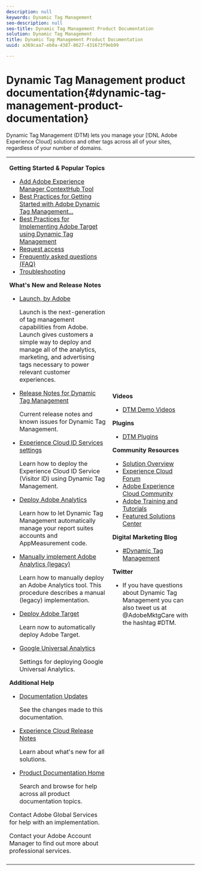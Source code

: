```yaml
---
description: null
keywords: Dynamic Tag Management
seo-description: null
seo-title: Dynamic Tag Management Product Documentation
solution: Dynamic Tag Management
title: Dynamic Tag Management Product Documentation
uuid: a369caa7-eb0a-4387-8627-431673f9eb99

---
```


# Dynamic Tag Management product documentation{#dynamic-tag-management-product-documentation}

Dynamic Tag Management (DTM) lets you manage your [!DNL Adobe Experience Cloud] solutions and other tags across all of your sites, regardless of your number of domains.

<table id="table_D7CDC447FAEB46DF835C34740C07D656" class="simpletable"> 
 <tbody> 
  <tr> 
   <td colname="col1"> <p class="head"> <b>Getting Started &amp; Popular Topics</b> </p> 
    <ul id="ul_BE6FA3E3A74247318F410425051014CA"> 
     <li id="li_F8F3D0C24F57431298BC0B651BBEB8C9"><a href="tools-reference/add-aem-contextub-tool.md#concept_F0D713695CA54807B6E2B66842421C32" format="dita" scope="local"> Add Adobe Experience Manager ContextHub Tool</a> </li> 
     <li id="li_9CC53D45AAA146808FD9B01A6B4252C2"><a href="getting-started/gs-best-practices.md#concept_F11685D84F0646C784F560827E2DE0AF" format="dita" scope="local"> Best Practices for Getting Started with Adobe Dynamic Tag Management...</a><b></b> </li> 
     <li id="li_30BDD45CB1264153B61FD71D07C1109E"><a href="https://marketing.adobe.com/resources/help/en_US/dtm/target/" format="https" scope="external"> Best Practices for Implementing Adobe Target using Dynamic Tag Management</a> <b> </b> </li> 
     <li id="li_E942FDC8BD804731A8B70B3D6C0944F4"> <a href="getting-started/get-started.md#concept_BCE87DF8A0EC48E99529AC0BE8D187FC" format="dita" scope="local"> Request access</a> </li> 
     <li id="li_2E0C0CA4CA554355803EDAB7932A5873"> <a href="frequently-asked-questions/faq.md#concept_00DF9AF14D30469BB986BF56A448806B" format="dita" scope="local"> Frequently asked questions (FAQ)</a> </li> 
     <li id="li_DA05B6136E8F4587B3295207D6BB872F"> <a href="administration/c-troubleshooting.md#concept_441BC064F774410D96AFAE9C15E3E17C" format="dita" scope="local"> Troubleshooting </a> </li> 
    </ul> <p class="head"> <b>What's New and Release Notes</b> </p> 
    <ul id="ul_78F9BC9B47EC4999BE3E7012194CCA3E"> 
     <li id="li_CF8C7C30B8D84851B729EA6DFD751C16"> <p><a href="https://marketing.adobe.com/resources/help/en_US/experience-cloud/launch/" format="https" scope="external"> Launch, by Adobe</a> </p> <p>Launch is the next-generation of tag management capabilities from Adobe. Launch gives customers a simple way to deploy and manage all of the analytics, marketing, and advertising tags necessary to power relevant customer experiences. </p> </li> 
     <li id="li_9DCFC27E5C174C95950148A07AA4247F"> <p><a href="whatsnew.md#concept_424EB048942A44F9AFD46E18A08AA563" format="dita" scope="local"> Release Notes for Dynamic Tag Management</a> </p> <p>Current release notes and known issues for Dynamic Tag Management. </p> </li> 
     <li id="li_EBB39BD4B8EF49E2B8A4B87004028B57"> <p><a href="https://marketing.adobe.com/resources/help/en_US/mcvid/mcvid-dtm-settings.html" format="html" scope="external"> Experience Cloud ID Services settings </a> </p> <p>Learn how to deploy the <span class="keyword"> Experience Cloud</span> ID Service (Visitor ID) using Dynamic Tag Management. </p> </li> 
     <li id="li_85C22B5F852A41D0B1D4A7273D4370D8"> <p><a href="tools-reference/analytics-dtm.md#concept_FBA6679A0B79490F8296437F11E5E4F8" format="dita" scope="local"> Deploy Adobe Analytics</a> </p> <p>Learn how to let Dynamic Tag Management automatically manage your report suites accounts and AppMeasurement code. </p> </li> 
     <li id="li_701046181F5A41A4B9C7FF3A8FC4FE60"> <p><a href="tools-reference/analytics-dtm.md#task_3A00639CADF14C9C844F962222077E4E" format="dita" scope="local"> Manually implement Adobe Analytics (legacy)</a> </p> <p>Learn how to manually deploy an Adobe Analytics tool. This procedure describes a manual (legacy) implementation. </p> </li> 
     <li id="li_38F46D88AC8E4894992E2E2B77C58D78"> <p><a href="tools-reference/target.md#concept_90D4021A9B6E409D8101FA1AFADE1215" format="dita" scope="local"> Deploy Adobe Target</a> </p> <p>Learn now to automatically deploy Adobe Target. </p> </li> 
     <li id="li_E672755E7DA643E7806F2858C78173B2"> <p><a href="tools-reference/google-universal-analytics.md#concept_224428EBB8E4466B93328EC5AE87FF04" format="dita" scope="local"> Google Universal Analytics</a> </p> <p>Settings for deploying Google Universal Analytics. </p> </li> 
    </ul> <p class="head"> <b>Additional Help</b> </p> 
    <ul id="ul_554C7271CBC749D4B919A525714456DD"> 
     <li id="li_CC371FA8215A4C2B9CEED88A66F7CCF4"> <a href="other-resources/doc-updates.md#concept_1FD8F00A2F5E4BE9A635278E10111B4B" format="dita" scope="local"> Documentation Updates </a> <p>See the changes made to this documentation. </p> </li> 
     <li id="li_79980F73E852471491D28B21F80B6A33"> <a href="https://marketing.adobe.com/resources/help/en_US/whatsnew/" format="https" scope="external"> Experience Cloud Release Notes</a> <p>Learn about what's new for all solutions. </p> </li> 
     <li id="li_BABFC0947E4449DA8CFFD7F7809D6105"> <a href="https://marketing.adobe.com/resources/help/en_US/home/" format="https" scope="external"> Product Documentation Home</a> <p>Search and browse for help across all product documentation topics. </p> </li> 
    </ul> <p>Contact Adobe Global Services for help with an implementation. </p> <p>Contact your Adobe Account Manager to find out more about professional services. </p> </td> 
   <td colname="col2"> <p class="head"> <b>Videos</b> </p> 
    <ul id="ul_955A9C6BD4F14364BCB5D733339B93D8"> 
     <li id="li_E8DE488B322840B1804A46365AD6D637"> <p><a href="c-overview.md#concept_312DC55901E64C5996CD750162293ED6" format="dita" scope="local"> DTM Demo Videos</a> </p> </li> 
    </ul> <p class="head"> <b>Plugins</b> </p> 
    <ul id="ul_34AE89139081490BAF5A0B59C9F50516"> 
     <li id="li_5631B4FC53254B7D81353A426AE72762"> <p> <a href="managing-resources/plugins/c-dtm-switch-plugins.md#concept_B46CBAE51A7C47029669CF95DA8A1A98" format="dita" scope="local"> DTM Plugins</a> </p> </li> 
    </ul> <p class="head"> <b>Community Resources </b> </p> 
    <ul id="ul_45F23E53135A4343911B8D5B13A06155"> 
     <li id="li_F72C6751CD124141920B3A41A0C3CD86"> <a href="https://www.adobe.com/solutions/digital-marketing/dynamic-tag-management.html" format="http" scope="external"> Solution Overview</a> </li> 
     <li id="li_7D2C12CFE7B449D5ADA2B20E90464A20"> <a href="https://forums.adobe.com/community/experience-cloud" format="http" scope="external"> Experience Cloud Forum</a> </li> 
     <li id="li_EF0F8E3F26CE4733820A466EAAB8D88F"> <a href="https://helpx.adobe.com/marketing-cloud.html?promoid=KAWSE" format="http" scope="external"> Adobe Experience Cloud Community</a> </li> 
     <li id="li_CC7CAB2BA16B4EE0BC9359FF982703EA"> <a href="https://helpx.adobe.com/learning.html?promoid=KAUDK" scope="external" format="http"> Adobe Training and Tutorials</a> </li> 
     <li id="li_6E5F841AB3CA4548A08CA4BD2317AB54"> <a href="https://www.omniture.com/en/products/online_business_optimization" scope="external" format="html"> Featured Solutions Center</a> </li> 
    </ul> <p class="head"> <b>Digital Marketing Blog</b> </p> 
    <ul id="ul_B44B716F24094D0DAD0E9C94E1B1008B"> 
     <li id="li_D315E8BCAA2145D182521DE9EFCDE603"> <p> <a href="https://blogs.adobe.com/digitalmarketing/tag/dynamic-tag-management/" format="http" scope="external"> #Dynamic Tag Management</a> </p> </li> 
    </ul> <p class="head"> <b>Twitter</b> </p> 
    <ul id="ul_3B87A083F9FA4E02A3458085DC1EEE60"> 
     <li id="li_78573F75DF8245259737785480F2A1E7"> <p>If you have questions about Dynamic Tag Management you can also tweet us at <span class="filepath"> @AdobeMktgCare</span> with the hashtag <span class="filepath"> #DTM</span>. </p> </li> 
    </ul> </td> 
  </tr> 
  <tr> 
   <td colname="col1"> </td> 
   <td colname="col2"> </td> 
  </tr> 
 </tbody> 
</table>

